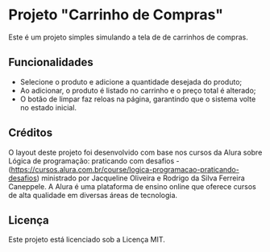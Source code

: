 # Projeto "Carrinho de Compras"

Este é um projeto simples simulando a tela de de carrinhos de compras.

## Funcionalidades

- Selecione o produto e adicione a quantidade desejada do produto;
- Ao adicionar, o produto é listado no carrinho e o preço total é alterado;
- O botão de limpar faz reloas na página, garantindo que o sistema volte no estado inicial.

## Créditos

O layout deste projeto foi desenvolvido com base nos cursos da Alura sobre Lógica de programação: praticando com desafios - (https://cursos.alura.com.br/course/logica-programacao-praticando-desafios) ministrado por Jacqueline Oliveira e Rodrigo da Silva Ferreira Caneppele. A Alura é uma plataforma de ensino online que oferece cursos de alta qualidade em diversas áreas de tecnologia.

## Licença

Este projeto está licenciado sob a Licença MIT.
